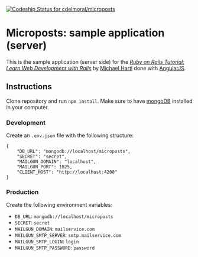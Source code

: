 [ ![Codeship Status for cdelmoral/microposts](https://app.codeship.com/projects/b34583b0-84ca-0133-c39f-260819c0cb46/status?branch=master)](https://app.codeship.com/projects/122078)
# Microposts: sample application (server)

This is the sample application (server side) for the
[*Ruby on Rails Tutorial:
Learn Web Development with Rails*](http://www.railstutorial.org/)
by [Michael Hartl](http://www.michaelhartl.com/) done with [AngularJS](https://angularjs.org).

## Instructions

Clone repository and run `npm install`. Make sure to have [mongoDB](https://www.mongodb.org) installed in your computer.

### Development

Create an `.env.json` file with the following structure:

```
{
    "DB_URL": "mongodb://localhost/microposts",
    "SECRET": "secret",
    "MAILGUN_DOMAIN": "localhost",
    "MAILGUN_PORT": 1025,
    "CLIENT_HOST": "http://localhost:4200"
}
```

### Production

Create the following environment variables:

- `DB_URL`: `mongodb://localhost/microposts`
- `SECRET`: `secret`
- `MAILGUN_DOMAIN`: `mailservice.com`
- `MAILGUN_SMTP_SERVER`: `smtp.mailservice.com`
- `MAILGUN_SMTP_LOGIN`: `login`
- `MAILGUN_SMTP_PASSWORD`: `password`
